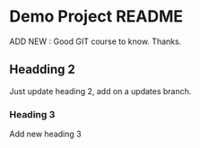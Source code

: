 # Demo Project README

ADD NEW : Good GIT course to know. Thanks. 

## Headding 2

Just update heading 2, add on a updates branch.

### Heading 3

Add new heading 3